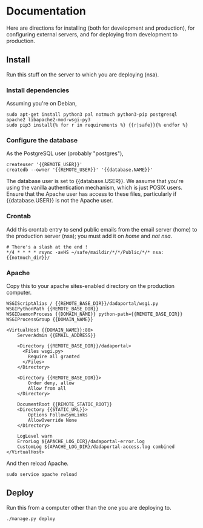 # Documentation
Here are directions for installing (both for development and production),
for configuring external servers, and for deploying from development to
production.

## Install
Run this stuff on the server to which you are deploying (nsa).

### Install dependencies
Assuming you're on Debian,

    sudo apt-get install python3 pal notmuch python3-pip postgresql apache2 libapache2-mod-wsgi-py3
    sudo pip3 install{% for r in requirements %} {{r|safe}}{% endfor %}

### Configure the database
As the PostgreSQL user (probably "postgres"),

    createuser '{{REMOTE_USER}}'
    createdb --owner '{{REMOTE_USER}}' '{{database.NAME}}'

The database user is set to {{database.USER}}. We assume that you're using
the vanilla authentication mechanism, which is just POSIX users. Ensure that
the Apache user has access to these files, particularly if {{database.USER}}
is not the Apache user.

### Crontab
Add this crontab entry to send public emails from the email server (home)
to the production server (nsa); you must add it on *home* and *not nsa*.

    # There's a slash at the end !
    */4 * * * * rsync -avHS ~/safe/maildir/*/*/Public/*/* nsa:{{notmuch_dir}}/

### Apache
Copy this to your apache sites-enabled directory on the production computer.

    WSGIScriptAlias / {{REMOTE_BASE_DIR}}/dadaportal/wsgi.py
    WSGIPythonPath {{REMOTE_BASE_DIR}}
    WSGIDaemonProcess {{DOMAIN_NAME}} python-path={{REMOTE_BASE_DIR}}
    WSGIProcessGroup {{DOMAIN_NAME}}

    <VirtualHost {{DOMAIN_NAME}}:80>
        ServerAdmin {{EMAIL_ADDRESS}}

        <Directory {{REMOTE_BASE_DIR}}/dadaportal>
          <Files wsgi.py>
            Require all granted
          </Files>
        </Directory>

        <Directory {{REMOTE_BASE_DIR}}>
            Order deny, allow
            Allow from all
        </Directory>

        DocumentRoot {{REMOTE_STATIC_ROOT}}
        <Directory {{STATIC_URL}}>
            Options FollowSymLinks
            AllowOverride None
        </Directory>

        LogLevel warn
        ErrorLog ${APACHE_LOG_DIR}/dadaportal-error.log
        CustomLog ${APACHE_LOG_DIR}/dadaportal-access.log combined
    </VirtualHost>

And then reload Apache.

    sudo service apache reload

## Deploy
Run this from a computer other than the one you are deploying to.

    ./manage.py deploy
